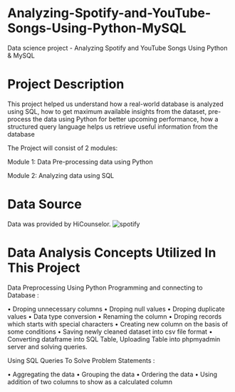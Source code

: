 # Analyzing-Spotify-and-YouTube-Songs-Using-Python-MySQL
Data science project - Analyzing Spotify and YouTube Songs Using Python &amp; MySQL

# Project Description

This project helped us understand how a real-world database is analyzed using SQL, how to get maximum available insights from the dataset, pre-process the data using Python for better upcoming performance, how a structured query language helps us retrieve useful information from the database

The Project will consist of 2 modules:

Module 1: Data Pre-processing data using Python

Module 2: Analyzing data using SQL

# Data Source

Data was provided by HiCounselor.
![spotify](https://github.com/lovepreetdhalla/Analyzing-Spotify-and-YouTube-Songs-Using-Python-MySQL/assets/15218972/6fa47c3f-e314-4911-91ec-04f6ab0e91e2)
# Data Analysis Concepts Utilized In This Project

Data Preprocessing Using Python Programming and connecting to Database :

• Droping unnecessary columns
• Droping null values
• Droping duplicate values
• Data type conversion
• Renaming the column
• Droping records which starts with special characters
• Creating new column on the basis of some conditions
• Saving newly cleaned dataset into csv file format
• Converting dataframe into SQL Table, Uploading Table into phpmyadmin server and solving queries.

 Using SQL Queries To Solve Problem Statements :

• Aggregating the data
• Grouping the data
• Ordering the data
• Using addition of two columns to show as a calculated column

